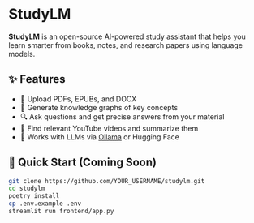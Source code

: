 # StudyLM

**StudyLM** is an open-source AI-powered study assistant that helps you learn smarter from books, notes, and research papers using language models.

## ✨ Features

- 📘 Upload PDFs, EPUBs, and DOCX
- 🧠 Generate knowledge graphs of key concepts
- 🔍 Ask questions and get precise answers from your material
- 🎥 Find relevant YouTube videos and summarize them
- 🤖 Works with LLMs via [Ollama](https://ollama.com) or Hugging Face

## 🚀 Quick Start (Coming Soon)

```bash
git clone https://github.com/YOUR_USERNAME/studylm.git
cd studylm
poetry install
cp .env.example .env
streamlit run frontend/app.py

